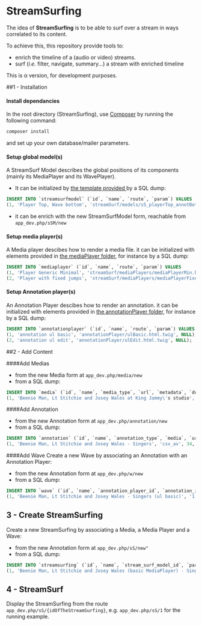 # StreamSurfing

The idea of **StreamSurfing** is to be able to surf over a stream in ways correlated to its content.

To achieve this, this repository provide tools to: 
- enrich the timeline of a (audio or video) streams. 
- surf (_i.e._ filter, navigate, summary...) a stream with enriched timeline

This is &alpha; version, for development purposes.

##1 - Installation

#### Install dependancies

In the root directory (StreamSurfing),  use [Composer](https://getcomposer.org/) by running the following command:
```bash
composer install
```
and set up your own database/mailer parameters.

#### Setup global model(s)
A StreamSurf Model describes the global positions of its components 
(mainly its MediaPlayer and its WavePlayer).
- It can be initialized by [the template provided ](streamSurf/models/sS_playerTop_annotBottom.html.twig) 
by a SQL dump:
 ```sql
INSERT INTO `streamsurfmodel` (`id`, `name`, `route`, `param`) VALUES
(1, 'Player Top, Wave bottom', 'streamSurf/models/sS_playerTop_annotBottom.html.twig', '{\'test\':42}');
```
- it can be enrich with the new StreamSurfModel form, reachable from `app_dev.php/sSM/new`

#### Setup media player(s)
A Media player descibes how to render a media file. 
it can be initialized with elements provided in [the mediaPlayer folder](streamSurf/mediaPlayers/), for instance by a SQL dump:
 ```sql
INSERT INTO `mediaplayer` (`id`, `name`, `route`, `param`) VALUES
(1, 'Player Generic Minimal', 'streamSurf/mediaPlayers/mediaPlayerMin.html.twig', NULL),
(2, 'Player with fixed jumps', 'streamSurf/mediaPlayers/mediaPlayerFixedJumps.html.twig', NULL);
```

#### Setup Annotation player(s)
An Annotation Player descibes how to render an annotation. 
it can be initialized with elements provided in [the annotationPlayer folder](annotationPlayer/), for instance by a SQL dump:
 ```sql
INSERT INTO `annotationplayer` (`id`, `name`, `route`, `param`) VALUES
(1, 'annotation ul basic', 'annotationPlayer/ulBasic.html.twig', NULL),
(2, 'annotation ul edit', 'annotationPlayer/ulEdit.html.twig', NULL);
```

##2 - Add Content

####Add Medias
- from  the new Media form at `app_dev.php/media/new`
- from a SQL dump:
 ```sql
INSERT INTO `media` (`id`, `name`, `media_type`, `url`, `metadata`, `duration`) VALUES
(1, 'Beenie Man, Lt Stitchie and Josey Wales at King Jammy\'s studio', 21000, 'https://www.youtube.com/watch?v=MCzd8LgUgeQ', '{"name":"Beenie Man, Lt Stitchie and Josey Wales at King Jammy\'s studio","idPlatform":"MCzd8LgUgeQ"}', 1665);
 ```

####Add Annotation
- from the new Annotation form at `app_dev.php/annotation/new`
- from a SQL dump:
 ```sql
INSERT INTO `annotation` (`id`, `name`, `annotation_type`, `media`, `url`, `scheme`) VALUES
(1, 'Beenie Man, Lt Stitchie and Josey Wales - Singers', 'csv_av', 34, '/av/annot/MCzd8LgUgeQ_KingJammys.csv', '3');
 ```

####Add Wave
Create a new Wave by associating an Annotation with an Annotation Player: 
- from the new Annotation form at `app_dev.php/w/new`
- from a SQL dump:
 ```sql
INSERT INTO `wave` (`id`, `name`, `annotation_player_id`, `annotation_id`, `param`) VALUES
(1, 'Beenie Man, Lt Stitchie and Josey Wales - Singers (ul basic)', '1', '1', NULL);
```

## 3 - Create StreamSurfing
Create a new StreamSurfing by associating a Media, a Media Player and a Wave: 
- from the new Annotation form at `app_dev.php/sS/new"`
- from a SQL dump:
 ```sql
INSERT INTO `streamsurfing` (`id`, `name`, `stream_surf_model_id`, `param`, `stream_surf_media_player_id`, `stream_surf_media_id`, `stream_surf_wave_id`) VALUES
(1, 'Beenie Man, Lt Stitchie and Josey Wales (basic MediaPlayer) - Singers (ul basic)', 1, '{\'test\': 42}', 1, 1, '1');
```

## 4 - StreamSurf
Display the StreamSurfing from the route `app_dev.php/sS/{idOfTheStreamSurfing}`, 
e.g. `app_dev.php/sS/1` for the running example.




